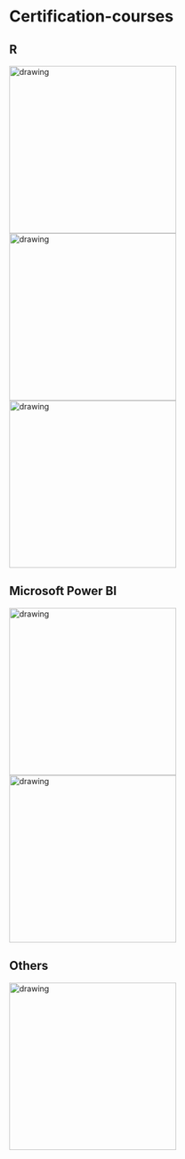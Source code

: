 # Certification-courses

## R <br>

<img src="https://user-images.githubusercontent.com/73905390/111716964-dbf76580-8835-11eb-9dc2-d693d6034d38.png" alt="drawing" width="300"/>
<img src="https://user-images.githubusercontent.com/73905390/111717860-b0757a80-8837-11eb-970e-5b8ee212bedd.png" alt="drawing" width="300"/>
<img src="https://user-images.githubusercontent.com/73905390/111718244-51fccc00-8838-11eb-9372-2d502c526f60.png" alt="drawing" width="300"/>

  
## Microsoft Power BI <br>

<img src="https://user-images.githubusercontent.com/73905390/111718814-655c6700-8839-11eb-8d22-5a94faf0b3c6.png" alt="drawing" width="300"/>
<img src="https://user-images.githubusercontent.com/73905390/111719028-ca17c180-8839-11eb-9385-dff949e381fc.png" alt="drawing" width="300"/>

## Others

<img src="https://user-images.githubusercontent.com/73905390/111718656-17476380-8839-11eb-8ba2-7d77c1dd276d.png" alt="drawing" width="300"/>


